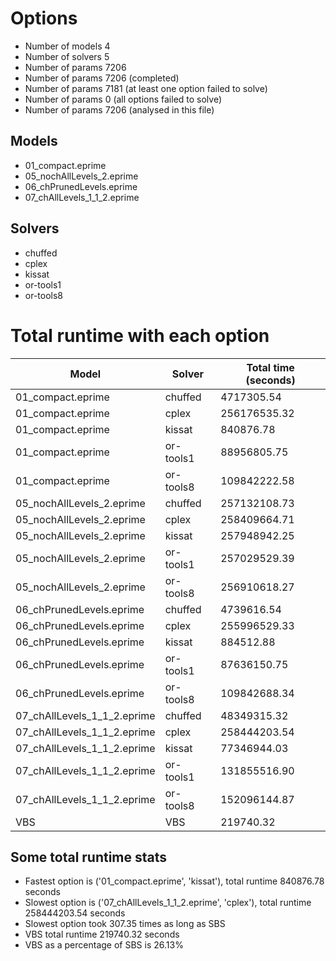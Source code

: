 

# Options


- Number of models         4
- Number of solvers        5
- Number of params      7206
- Number of params      7206 (completed)
- Number of params      7181 (at least one option failed to solve)
- Number of params         0 (all options failed to solve)
- Number of params      7206 (analysed in this file)


## Models


 - 01_compact.eprime
 - 05_nochAllLevels_2.eprime
 - 06_chPrunedLevels.eprime
 - 07_chAllLevels_1_1_2.eprime


## Solvers


 - chuffed
 - cplex
 - kissat
 - or-tools1
 - or-tools8


# Total runtime with each option


 | Model | Solver | Total time (seconds) | 
 | -- | -- | -- | 
 | 01_compact.eprime | chuffed | 4717305.54 | 
 | 01_compact.eprime | cplex | 256176535.32 | 
 | 01_compact.eprime | kissat | 840876.78 | 
 | 01_compact.eprime | or-tools1 | 88956805.75 | 
 | 01_compact.eprime | or-tools8 | 109842222.58 | 
 | 05_nochAllLevels_2.eprime | chuffed | 257132108.73 | 
 | 05_nochAllLevels_2.eprime | cplex | 258409664.71 | 
 | 05_nochAllLevels_2.eprime | kissat | 257948942.25 | 
 | 05_nochAllLevels_2.eprime | or-tools1 | 257029529.39 | 
 | 05_nochAllLevels_2.eprime | or-tools8 | 256910618.27 | 
 | 06_chPrunedLevels.eprime | chuffed | 4739616.54 | 
 | 06_chPrunedLevels.eprime | cplex | 255996529.33 | 
 | 06_chPrunedLevels.eprime | kissat | 884512.88 | 
 | 06_chPrunedLevels.eprime | or-tools1 | 87636150.75 | 
 | 06_chPrunedLevels.eprime | or-tools8 | 109842688.34 | 
 | 07_chAllLevels_1_1_2.eprime | chuffed | 48349315.32 | 
 | 07_chAllLevels_1_1_2.eprime | cplex | 258444203.54 | 
 | 07_chAllLevels_1_1_2.eprime | kissat | 77346944.03 | 
 | 07_chAllLevels_1_1_2.eprime | or-tools1 | 131855516.90 | 
 | 07_chAllLevels_1_1_2.eprime | or-tools8 | 152096144.87 | 
 | VBS | VBS | 219740.32 | 


## Some total runtime stats


 - Fastest option is ('01_compact.eprime', 'kissat'), total runtime 840876.78 seconds
 - Slowest option is ('07_chAllLevels_1_1_2.eprime', 'cplex'), total runtime 258444203.54 seconds
 - Slowest option took 307.35 times as long as SBS
 - VBS total runtime 219740.32 seconds
 - VBS as a percentage of SBS is 26.13%
